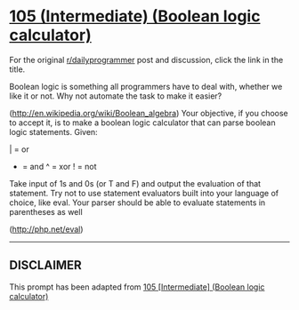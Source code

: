 # [105 (Intermediate) (Boolean logic calculator)](https://www.reddit.com/r/dailyprogrammer/comments/11shtj/10202012_challenge_105_intermediate_boolean_logic/)

For the original [r/dailyprogrammer](https://www.reddit.com/r/dailyprogrammer/) post and discussion, click the link in the title.

Boolean logic is something all programmers have to deal with, whether we like it or not. Why not automate the task to make it easier?

(http://en.wikipedia.org/wiki/Boolean_algebra)
Your objective, if you choose to accept it, is to make a boolean logic calculator that can parse boolean logic statements. Given:

| = or
* = and
^ = xor
! = not  

Take input of 1s and 0s (or T and F) and output the evaluation of that statement. Try not to use statement evaluators built into your language of choice, like eval. Your parser should be able to evaluate statements in parentheses as well

(http://php.net/eval)

----
## **DISCLAIMER**
This prompt has been adapted from [105 [Intermediate] (Boolean logic calculator)](https://www.reddit.com/r/dailyprogrammer/comments/11shtj/10202012_challenge_105_intermediate_boolean_logic/
)
